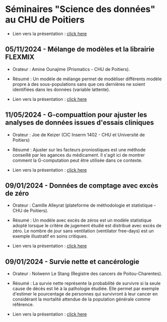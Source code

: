 Séminaires "Science des données" au CHU de Poitiers
================

* Lien vers la présentation : [click here](./presentations/CamilleZERO.pdf)

## 05/11/2024 - Mélange de modèles et la librairie FLEXMIX

* Orateur :  Amine Ounajime (Prismatics - CHU de Poitiers).

* Résumé : Un modèle de mélange permet de modéliser différents modèle propre à des sous-populations sans que ces dernières ne soient identifiées dans les données (variable lattente).

* Lien vers la présentation : [click here](./presentations/Amine.pdf)

## 11/05/2024 - G-compuattion pour ajuster les analyses de données issues d'essais cliniques

* Orateur :  Joe de Keizer (CIC Inserm 1402 - CHU et Université de Poitiers)

* Résumé : Ajuster sur les facteurs proniostiques est une méthode conseillé par les agances du médicament. Il s'agit ici de montrer comment la G-computation peut être utilisée dans ce contexte.

* Lien vers la présentation : [click here](./presentations/JoeGC.pdf)

## 09/01/2024 - Données de comptage avec excès de zéro

* Orateur :  Camille Alleyrat (plateforme de méthodologie et statistique - CHU de Poitiers).

* Résumé : Un modèle avec excès de zéros est un modèle statistique adopté lorsque le critère de jugement étudié est distribué  avec excès de zéro. Le nombre de jour sans ventilation (ventilator free-days) est un exemple illustratif en soins critiques.

* Lien vers la présentation : [click here](./presentations/CamilleZERO.pdf)

## 09/01/2024 - Survie nette et cancérologie

* Orateur :  Nolwenn Le Stang (Registre des cancers de Poitou-Charentes).

* Résumé : La survie nette représente la probabilité de survivre si la seule cause de décès est lié à la pathologie étudiée. Elle permet par exemple d'estimer le pourcentage de personnes qui survivront à leur cancer en considérant la mortalité attendue de la population générale comme référence.

* Lien vers la présentation : [click here](./presentations/SurvieNette2023.pdf)
